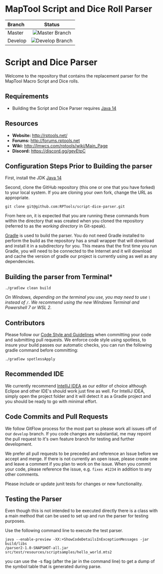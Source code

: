 MapTool Script and Dice Roll Parser
===================================
|Branch|Status|
|:---|:---:|
|Master | ![Master Branch](https://github.com/RPTools/script-dice-parser/workflows/Build%20Verification/badge.svg) |
|Develop | ![Develop Branch](https://github.com/RPTools/script-dice-parser/workflows/Build%20Verification/badge.svg?branch=develop) |

Script and Dice Parser
======================
Welcome to the repository that contains the replacement parser for the MapTool Macro Script and Dice rolls. 


Requirements
------------
- Building the Script and Dice Parser requires [Java 14](https://adoptopenjdk.net/?variant=openjdk14&jvmVariant=hotspot) 

Resources
---------

 - **Website:** http://rptools.net/ 
 - **Forums:**  http://forums.rptools.net 
 - **Wiki:**    http://lmwcs.com/rptools/wiki/Main_Page 
 - **Discord:** https://discord.gg/gevEtpC
 
Configuration Steps Prior to Building the parser
-----------------------------------------------

First, install the JDK [Java 14](https://adoptopenjdk.net/?variant=openjdk14&jvmVariant=hotspot) 


Second, clone the GitHub repository (this one or one that you have forked) to your local system.  If you are cloning your own fork, change the URL as appropriate.

```
git clone git@github.com:RPTools/script-dice-parser.git
```

From here on, it is expected that you are running these commands from within the directory that was created when you cloned the repository (referred to as the _working directory_ in Git-speak).

[Gradle](http://gradle.org/) is used to build the parser. You do not need Gradle installed to perform the build as the repository has a small wrapper that will download and install it in a subdirectory for you. This means that the first time you run Gradle, you will need to be connected to the Internet and it will download and cache the version of gradle our project is currently using as well as any dependencies.

Building the parser from Terminal*
---------------------------------
```
./gradlew clean build
```

*On Windows, depending on the terminal you use, you may need to use `\` instead of `/`. We recommend using the new Windows Terminal and Powershell 7 or WSL 2.*

Contributors
------------
Please follow our [Code Style and Guidelines](doc/Code_Style_and_Guidelines.md) when committing your code and submitting pull requests. We enforce code style using spotless, to insure your build passes our automatic checks, you can run the following gradle command before committing:
```
./gradlew spotlessApply
```

Recommended IDE
----------------
We currently recommend [IntelliJ IDEA](https://www.jetbrains.com/idea/) as our editor of choice although Eclipse and other IDE's should work just fine as well. For IntelliJ IDEA, simply open the project folder and it will detect it as a Gradle project and you should be ready to go with minimal effort.


Code Commits and Pull Requests
--------------------------------
We follow GitFlow process for the most part so please work all issues off of our `develop` branch. If you code changes are substantial, me may repoint the pull request to it's own feature branch for testing and further development.

We prefer all pull requests to be preceded and reference an Issue before we accept and merge. If there is not currently an open issue, please create one and leave a comment if you plan to work on the issue. When you commit your code, please reference the issue, e.g. `fixes #1234` in addition to any other comments.

Please include or update junit tests for changes or new functionality.



Testing the Parser
------------------

Even though this is not intended to be executed directly there is a class with a main method that
can be used to set up and run the parser for testing purposes.

Use the following command line to execute the test parser.

```
java --enable-preview -XX:+ShowCodeDetailsInExceptionMessages -jar build/libs
/parser2-1.0-SNAPSHOT-all.jar  src/test/resources/scriptsamples/hello_world.mts2
```

you can use the -s flag (after the jar in the command line) to get a dump of the symbol table that is
generated during parse.
